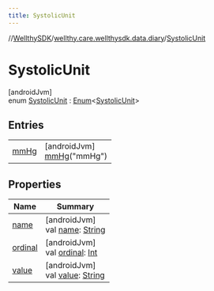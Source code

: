 ```yaml
---
title: SystolicUnit
---
```

//[WellthySDK](../../../index.html)/[wellthy.care.wellthysdk.data.diary](../index.html)/[SystolicUnit](index.html)



# SystolicUnit



[androidJvm]\
enum [SystolicUnit](index.html) : [Enum](https://kotlinlang.org/api/latest/jvm/stdlib/kotlin/-enum/index.html)&lt;[SystolicUnit](index.html)&gt;



## Entries


| | |
|---|---|
| [mmHg](mm-hg/index.html) | [androidJvm]<br>[mmHg](mm-hg/index.html)("mmHg") |


## Properties


| Name | Summary |
|---|---|
| [name](../../wellthy.care.wellthysdk.utils/-google-fit-syncing-manager/-syncing-data-type/-s-t-e-p-s/index.html#-372974862%2FProperties%2F-1123460525) | [androidJvm]<br>val [name](../../wellthy.care.wellthysdk.utils/-google-fit-syncing-manager/-syncing-data-type/-s-t-e-p-s/index.html#-372974862%2FProperties%2F-1123460525): [String](https://kotlinlang.org/api/latest/jvm/stdlib/kotlin/-string/index.html) |
| [ordinal](../../wellthy.care.wellthysdk.utils/-google-fit-syncing-manager/-syncing-data-type/-s-t-e-p-s/index.html#-739389684%2FProperties%2F-1123460525) | [androidJvm]<br>val [ordinal](../../wellthy.care.wellthysdk.utils/-google-fit-syncing-manager/-syncing-data-type/-s-t-e-p-s/index.html#-739389684%2FProperties%2F-1123460525): [Int](https://kotlinlang.org/api/latest/jvm/stdlib/kotlin/-int/index.html) |
| [value](value.html) | [androidJvm]<br>val [value](value.html): [String](https://kotlinlang.org/api/latest/jvm/stdlib/kotlin/-string/index.html) |

